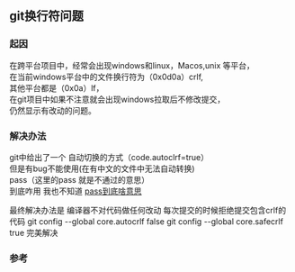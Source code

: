 ## git换行符问题
### 起因
在跨平台项目中，经常会出现windows和linux，Macos,unix 等平台，                
在当前windows平台中的文件换行符为（0x0d0a）crlf,   
其他平台都是（0x0a）lf，   
在git项目中如果不注意就会出现windows拉取后不修改提交，   
仍然显示有改动的问题。
### 解决办法
git中给出了一个 自动切换的方式（code.autoclrf=true）    
但是有bug不能使用(在有中文的文件中无法自动转换)    
pass（这里的pass 就是不通过的意思）    
到底咋用 我也不知道  [pass到底啥意思](https://www.zhihu.com/question/27302256)  

最终解决办法是
编译器不对代码做任何改动
每次提交的时候拒绝提交包含crlf的代码
git config --global core.autocrlf false
git config --global core.safecrlf true
完美解决

### 参考
[](link)
[](link)
[](link)